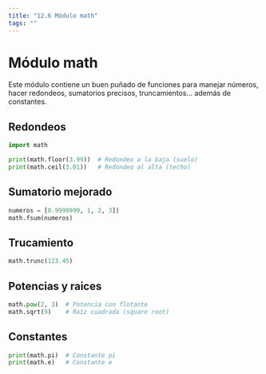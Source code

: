 ```yaml
---
title: "12.6 Módulo math"
tags: ""
---
```


# Módulo math

Este módulo contiene un buen puñado de funciones para manejar números, hacer redondeos, sumatorios precisos, truncamientos... además de constantes.

## Redondeos

```python
import math

print(math.floor(3.99))  # Redondeo a la baja (suelo)
print(math.ceil(3.01))   # Redondeo al alta (techo)
```

## Sumatorio mejorado

```python
numeros = [0.9999999, 1, 2, 3])
math.fsum(numeros) 
```

## Trucamiento

```python
math.trunc(123.45)
```

## Potencias y raices

```python
math.pow(2, 3)  # Potencia con flotante 
math.sqrt(9)    # Raíz cuadrada (square root)
```

## Constantes

```python
print(math.pi)  # Constante pi
print(math.e)   # Constante e
```
